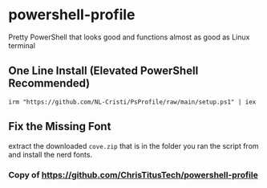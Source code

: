 # powershell-profile
Pretty PowerShell that looks good and functions almost as good as Linux terminal 

## One Line Install (Elevated PowerShell Recommended)

```
irm "https://github.com/NL-Cristi/PsProfile/raw/main/setup.ps1" | iex
```

## Fix the Missing Font

extract the downloaded `cove.zip` that is in the folder you ran the script from and install the nerd fonts. 
  
### Copy of https://github.com/ChrisTitusTech/powershell-profile